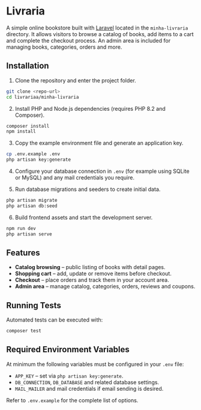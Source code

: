 # Livraria

A simple online bookstore built with [Laravel](https://laravel.com/) located in the `minha-livraria` directory. It allows visitors to browse a catalog of books, add items to a cart and complete the checkout process. An admin area is included for managing books, categories, orders and more.

## Installation

1. Clone the repository and enter the project folder.

```bash
git clone <repo-url>
cd livrariaa/minha-livraria
```

2. Install PHP and Node.js dependencies (requires PHP 8.2 and Composer).

```bash
composer install
npm install
```

3. Copy the example environment file and generate an application key.

```bash
cp .env.example .env
php artisan key:generate
```

4. Configure your database connection in `.env` (for example using SQLite or MySQL) and any mail credentials you require.

5. Run database migrations and seeders to create initial data.

```bash
php artisan migrate
php artisan db:seed
```

6. Build frontend assets and start the development server.

```bash
npm run dev
php artisan serve
```

## Features

- **Catalog browsing** – public listing of books with detail pages.
- **Shopping cart** – add, update or remove items before checkout.
- **Checkout** – place orders and track them in your account area.
- **Admin area** – manage catalog, categories, orders, reviews and coupons.

## Running Tests

Automated tests can be executed with:

```bash
composer test
```

## Required Environment Variables

At minimum the following variables must be configured in your `.env` file:

- `APP_KEY` – set via `php artisan key:generate`.
- `DB_CONNECTION`, `DB_DATABASE` and related database settings.
- `MAIL_MAILER` and mail credentials if email sending is desired.

Refer to `.env.example` for the complete list of options.

